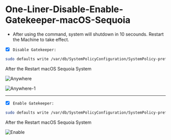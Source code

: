 # One-Liner-Disable-Enable-Gatekeeper-macOS-Sequoia
- After using the command, system will shutdown in 10 secounds. Restart the Machine to take effect.

- [x] `Disable Gatekeeper:`
```bash
sudo defaults write /var/db/SystemPolicyConfiguration/SystemPolicy-prefs.plist enabled -string no && sudo shutdown -h +10s
```

After the Restart macOS Sequoia System

![Anywhere](https://github.com/user-attachments/assets/3fac82d6-8f87-43dc-b4a7-ed5f540c4fbc)


<p align="center">
  
![Anywhere-1](https://github.com/user-attachments/assets/1d829c09-162f-44b4-8ae6-4a3f6668bc8b)

</p>

----------------------------------


- [x] `Enable Gatekeeper:`
```bash
sudo defaults write /var/db/SystemPolicyConfiguration/SystemPolicy-prefs.plist enabled -string yes && sudo shutdown -h +10s
```

After the Restart macOS Sequoia System

![Enable](https://github.com/user-attachments/assets/b34ddd9e-02f4-43c1-988d-cf331a0b8668)
